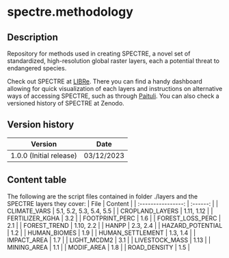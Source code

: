 # spectre.methodology

## Description
Repository for methods used in creating SPECTRE, a novel set of standardized, high-resolution global raster layers, each a potential threat to endangered species.

Check out SPECTRE at [LIBRe](https://biodiversityresearch.org/spectre/). There you can find a handy dashboard allowing for quick visualization of each layers and instructions on alternative ways of accessing SPECTRE, such as through [Paituli](https://paituli.csc.fi/). You can also check a versioned history of SPECTRE at Zenodo.

## Version history

| Version | Date |
| :----------------: | :------: |
| 1.0.0 (Initial release) | 03/12/2023 |

## Content table

The following are the script files contained in folder ./layers and the SPECTRE layers they cover:
| File | Content |
| :----------------: | :------: |
| CLIMATE_VARS | 5.1, 5.2, 5.3, 5.4, 5.5 |
| CROPLAND_LAYERS | 1.11, 1.12 |
| FERTILIZER_KGHA | 3.2 |
| FOOTPRINT_PERC | 1.6 |
| FOREST_LOSS_PERC | 2.1 |
| FOREST_TREND | 1.10, 2.2 |
| HANPP | 2.3, 2.4 |
| HAZARD_POTENTIAL | 1.2 |
| HUMAN_BIOMES | 1.9 |
| HUMAN_SETTLEMENT | 1.3, 1.4 |
| IMPACT_AREA | 1.7 |
| LIGHT_MCDM2 | 3.1 |
| LIVESTOCK_MASS | 1.13 |
| MINING_AREA | 1.1 |
| MODIF_AREA | 1.8 |
| ROAD_DENSITY | 1.5 |

